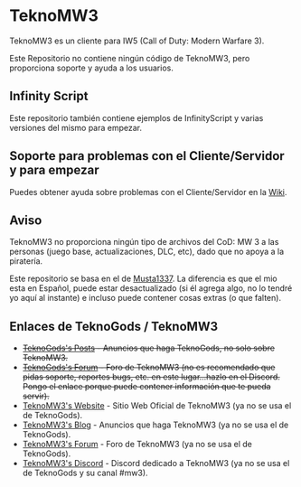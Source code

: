 # TeknoMW3
TeknoMW3 es un cliente para IW5 (Call of Duty: Modern Warfare 3).

Este Repositorio no contiene ningún código de TeknoMW3, pero proporciona soporte y ayuda a los usuarios.

## Infinity Script
Este repositorio también contiene ejemplos de InfinityScript y varias versiones del mismo para empezar.

## Soporte para problemas con el Cliente/Servidor y para empezar
Puedes obtener ayuda sobre problemas con el Cliente/Servidor en la [Wiki](https://github.com/SoyRA/TeknoMW3/wiki).

## Aviso
TeknoMW3 no proporciona ningún tipo de archivos del CoD: MW 3 a las personas (juego base, actualizaciones, DLC, etc), dado que no apoya a la piratería.

Este repositorio se basa en el de [Musta1337](https://github.com/Musta1337/TeknoMW3). La diferencia es que el mio esta en Español, puede estar desactualizado (si él agrega algo, no lo tendré yo aquí al instante) e incluso puede contener cosas extras (o que falten).

## Enlaces de TeknoGods / TeknoMW3
- ~~[TeknoGods's Posts](https://teknogods.com/?page_id=1244) - Anuncios que haga TeknoGods, no solo sobre TeknoMW3.~~
- ~~[TeknoGods's Forum](https://forum.teknogods.com/viewforum.php?f=40) - Foro de TeknoMW3 (no es recomendado que pidas soporte, reportes bugs, etc. en este lugar...hazlo en el Discord. Pongo el enlace porque puede contener información que te pueda servir).~~
- [TeknoMW3's Website](https://www.teknomw3.pw/) - Sitio Web Oficial de TeknoMW3 (ya no se usa el de TeknoGods).
- [TeknoMW3's Blog](https://www.teknomw3.pw/blog/) - Anuncios que haga TeknoMW3 (ya no se usa el de TeknoGods).
- [TeknoMW3's Forum](https://forum.teknomw3.pw/) - Foro de TeknoMW3 (ya no se usa el de TeknoGods).
- [TeknoMW3's Discord](https://discord.gg/7Wxn85M) - Discord dedicado a TeknoMW3 (ya no se usa el de TeknoGods y su canal #mw3).
